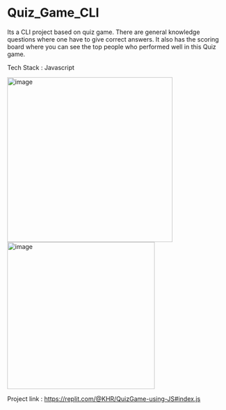 # Quiz_Game_CLI

Its a CLI project based on quiz game. There are general knowledge questions where one have to give correct answers. It also has the scoring board where you can see the top people
who performed well in this Quiz game.

Tech Stack : Javascript

<img width="380" alt="image" src="https://user-images.githubusercontent.com/49878564/197402784-05a48922-3a9e-411e-8efa-bf21c82a8c9a.png">

<img width="339" alt="image" src="https://user-images.githubusercontent.com/49878564/197402814-2b04e566-1a14-4067-820a-e753d216108e.png">


Project link : https://replit.com/@KHR/QuizGame-using-JS#index.js
